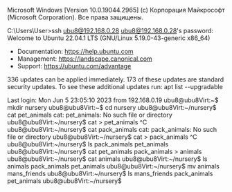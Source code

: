 Microsoft Windows [Version 10.0.19044.2965]
(c) Корпорация Майкрософт (Microsoft Corporation). Все права защищены.

C:\Users\User>ssh ubu8@192.168.0.28
ubu8@192.168.0.28's password:
Welcome to Ubuntu 22.04.1 LTS (GNU/Linux 5.19.0-43-generic x86_64)

 * Documentation:  https://help.ubuntu.com
 * Management:     https://landscape.canonical.com
 * Support:        https://ubuntu.com/advantage

336 updates can be applied immediately.
173 of these updates are standard security updates.
To see these additional updates run: apt list --upgradable

Last login: Mon Jun  5 23:05:10 2023 from 192.168.0.19
ubu8@ubu8Virt:~$ mkdir nursery
ubu8@ubu8Virt:~$ cd nursery
ubu8@ubu8Virt:~/nursery$ cat pet_animals
cat: pet_animals: No such file or directory
ubu8@ubu8Virt:~/nursery$ cat > pet_animals
^C
ubu8@ubu8Virt:~/nursery$ cat pack_animals
cat: pack_animals: No such file or directory
ubu8@ubu8Virt:~/nursery$ cat > pack_animals
^C
ubu8@ubu8Virt:~/nursery$ ls
pack_animals  pet_animals
ubu8@ubu8Virt:~/nursery$ cat pet_animals pack_animals > animals
ubu8@ubu8Virt:~/nursery$ cat animals
ubu8@ubu8Virt:~/nursery$ ls
animals  pack_animals  pet_animals
ubu8@ubu8Virt:~/nursery$ mv animals mans_friends
ubu8@ubu8Virt:~/nursery$ ls
mans_friends  pack_animals  pet_animals
ubu8@ubu8Virt:~/nursery$